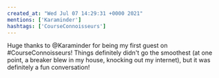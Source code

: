 ```yaml
---
created_at: "Wed Jul 07 14:29:31 +0000 2021"
mentions: ['Karaminder']
hashtags: ['CourseConnoisseurs']
---
```


Huge thanks to @Karaminder for being my first guest on #CourseConnoisseurs! Things definitely didn't go the smoothest (at one point, a breaker blew in my house, knocking out my internet), but it was definitely a fun conversation!